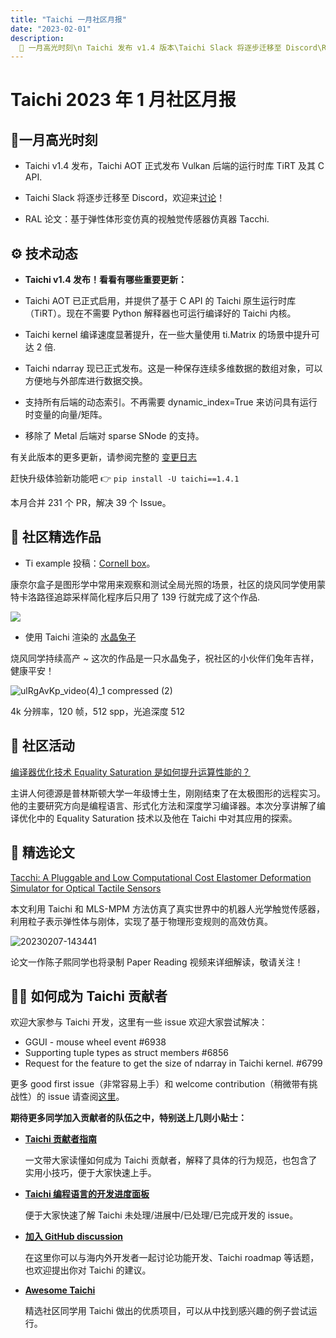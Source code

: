 ```yaml
---
title: "Taichi 一月社区月报"
date: "2023-02-01"
description:
  📌 一月高光时刻\n Taichi 发布 v1.4 版本\Taichi Slack 将逐步迁移至 Discord\RAL 论文：基于弹性体形变仿真的视触觉传感器仿真器 Tacchi
---
```


# Taichi 2023 年 1 月社区月报

## 📌一月高光时刻

- Taichi v1.4 发布，Taichi AOT 正式发布 Vulkan 后端的运行时库 TiRT 及其 C API.

- Taichi Slack 将逐步迁移至 Discord，欢迎来[讨论](https://github.com/taichi-dev/taichi/issues/7206)！

- RAL 论文：基于弹性体形变仿真的视触觉传感器仿真器 Tacchi.

##  ⚙️ 技术动态

- **Taichi v1.4 发布！看看有哪些重要更新：**

- Taichi AOT 已正式启用，并提供了基于 C API 的 Taichi 原生运行时库（TiRT）。现在不需要 Python 解释器也可运行编译好的 Taichi 内核。
- Taichi kernel 编译速度显著提升，在一些大量使用 ti.Matrix 的场景中提升可达 2 倍.
- Taichi ndarray 现已正式发布。这是一种保存连续多维数据的数组对象，可以方便地与外部库进行数据交换。
- 支持所有后端的动态索引。不再需要 dynamic_index=True 来访问具有运行时变量的向量/矩阵。
- 移除了 Metal 后端对 sparse SNode 的支持。

有关此版本的更多更新，请参阅完整的 [变更日志](https://github.com/taichi-dev/taichi/releases)

赶快升级体验新功能吧 👉 `pip install -U taichi==1.4.1`

本月合并 231 个 PR，解决 39 个 Issue。

## 🌟 社区精选作品

- Ti example 投稿：[Cornell box](https://github.com/HK-SHAO/RayTracingPBR/blob/taichi-dev/examples/cornell_box/cornell_box_shortest.py)。

康奈尔盒子是图形学中常用来观察和测试全局光照的场景，社区的烧风同学使用蒙特卡洛路径追踪采样简化程序后只用了 139 行就完成了这个作品.
  
![](https://user-images.githubusercontent.com/124654014/217157256-42f178f9-da22-41a9-ba31-d687f963adf4.jpeg)
  
- 使用 Taichi 渲染的 [水晶兔子](https://github.com/HK-SHAO/RayTracingPBR/tree/taichi-dev/examples/bunny)

烧风同学持续高产 ~ 这次的作品是一只水晶兔子，祝社区的小伙伴们兔年吉祥，健康平安！

![ulRgAvKp_video(4)_1 compressed (2)](https://user-images.githubusercontent.com/124654014/217158864-6f596566-c875-4b73-9716-1902545567a2.gif)

4k 分辨率，120 帧，512 spp，光追深度 512

## 📢 社区活动

[编译器优化技术 Equality Saturation 是如何提升运算性能的？](https://www.bilibili.com/video/BV1hG4y1w79u/?spm_id_from=333.999.0.0&vd_source=7e8cfbc83bcd0c8522627c6544d35724)

主讲人何德源是普林斯顿大学一年级博士生，刚刚结束了在太极图形的远程实习。他的主要研究方向是编程语言、形式化方法和深度学习编译器。本次分享讲解了编译优化中的 Equality Saturation 技术以及他在 Taichi 中对其应用的探索。

## 📝 精选论文

[Tacchi: A Pluggable and Low Computational Cost Elastomer Deformation Simulator for Optical Tactile Sensors](https://ieeexplore.ieee.org/document/10017344)

本文利用 Taichi 和 MLS-MPM 方法仿真了真实世界中的机器人光学触觉传感器，利用粒子表示弹性体与刚体，实现了基于物理形变规则的高效仿真。

![20230207-143441](https://user-images.githubusercontent.com/124654014/217166713-2ebef9b6-4d7a-4186-8003-4f808484f824.png)

论文一作陈子熙同学也将录制 Paper Reading 视频来详细解读，敬请关注！

## 🧑‍💻 如何成为 Taichi 贡献者

欢迎大家参与 Taichi 开发，这里有一些 issue 欢迎大家尝试解决：
- GGUI - mouse wheel event #6938
- Supporting tuple types as struct members #6856
- Request for the feature to get the size of ndarray in Taichi kernel. #6799

更多 good first issue（非常容易上手）和  welcome contribution（稍微带有挑战性）的 issue 请查阅[这里](https://github.com/taichi-dev/taichi/contribute)。

**期待更多同学加入贡献者的队伍之中，特别送上几则小贴士：**

- **[Taichi 贡献者指南](https://docs.taichi-lang.org/docs/contributor_guide)**
 
   一文带大家读懂如何成为 Taichi 贡献者，解释了具体的行为规范，也包含了实用小技巧，便于大家快速上手。
   
 - **[Taichi 编程语言的开发进度面板](https://github.com/orgs/taichi-dev/projects/1)**
 
   便于大家快速了解 Taichi 未处理/进展中/已处理/已完成开发的 issue。 
   
 - **[加入 GitHub discussion](https://github.com/taichi-dev/taichi/discussions)**
 
   在这里你可以与海内外开发者一起讨论功能开发、Taichi roadmap 等话题，也欢迎提出你对 Taichi 的建议。
 
 - **[Awesome Taichi](https://github.com/taichi-dev/awesome-taichi)**
 
   精选社区同学用 Taichi 做出的优质项目，可以从中找到感兴趣的例子尝试运行。 
